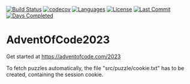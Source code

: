 [![Build Status](https://github.com/Fortunoxx/AdventOfCode2023/actions/workflows/python-package.yml/badge.svg)](https://github.com/Fortunoxx/AdventOfCode2023/actions)
[![codecov](https://codecov.io/gh/Fortunoxx/AdventOfCode2023/branch/main/graph/badge.svg)](https://codecov.io/gh/Fortunoxx/AdventOfCode2023)
[![Languages](https://img.shields.io/github/languages/top/Fortunoxx/AdventOfCode2023)](https://github.com/Fortunoxx/AdventOfCode2023/)
[![License](https://img.shields.io/github/license/Fortunoxx/AdventOfCode2023)](https://github.com/Fortunoxx/AdventOfCode2023/blob/main/LICENSE)
[![Last Commit](https://img.shields.io/github/last-commit/Fortunoxx/AdventOfCode2023)](https://github.com/Fortunoxx/AdventOfCode2023/)
[![Days Completed](https://img.shields.io/badge/days%20completed-3-lime)](https://adventofcode.com/2023/)

# AdventOfCode2023
Get started at https://adventofcode.com/2023

To fetch puzzles automatically, the file "src/puzzle/cookie.txt" has to be created, containing the session cookie.
